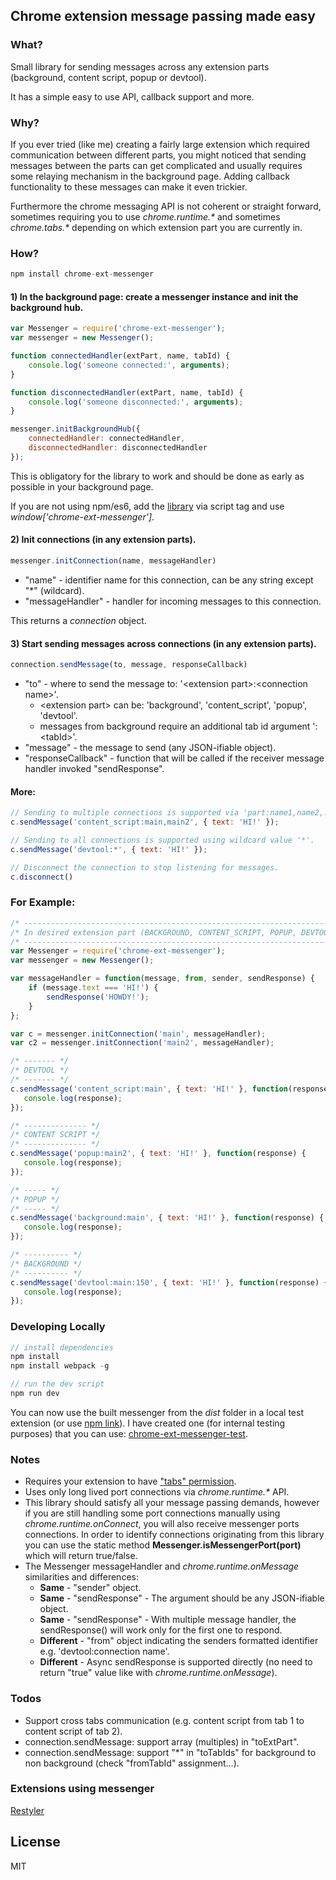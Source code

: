 ## Chrome extension message passing made easy

### What?

Small library for sending messages across any extension parts (background, content script, popup or devtool).

It has a simple easy to use API, callback support and more.

### Why?

If you ever tried (like me) creating a fairly large extension which required communication between different parts, you might noticed that sending messages between the parts can get complicated and usually requires some relaying mechanism in the background page.
Adding callback functionality to these messages can make it even trickier.

Furthermore the chrome messaging API is not coherent or straight forward, sometimes requiring you to use _chrome.runtime.\*_ and sometimes _chrome.tabs.\*_ depending on which extension part you are currently in.

### How?
```javascript
npm install chrome-ext-messenger
```

#### 1) In the background page: create a messenger instance and init the background hub.
```javascript
var Messenger = require('chrome-ext-messenger');
var messenger = new Messenger();

function connectedHandler(extPart, name, tabId) {
    console.log('someone connected:', arguments);
}

function disconnectedHandler(extPart, name, tabId) {
    console.log('someone disconnected:', arguments);
}

messenger.initBackgroundHub({
    connectedHandler: connectedHandler,
    disconnectedHandler: disconnectedHandler
});
```

This is obligatory for the library to work and should be done as early as possible in your background page.

If you are not using npm/es6, add the [library](https://github.com/asimen1/chrome-ext-messenger/tree/master/dist) via script tag and use _window['chrome-ext-messenger']_.

#### 2) Init connections (in any extension parts).
```javascript
messenger.initConnection(name, messageHandler)
```
* "name" - identifier name for this connection, can be any string except "*" (wildcard).
* "messageHandler" - handler for incoming messages to this connection.

This returns a _connection_ object.

#### 3) Start sending messages across connections (in any extension parts).
```javascript
connection.sendMessage(to, message, responseCallback)
```
* "to" - where to send the message to: '\<extension part>:\<connection name>'.
  * \<extension part> can be: 'background', 'content_script', 'popup', 'devtool'.
  * messages from background require an additional tab id argument ':\<tabId>'.
* "message" - the message to send (any JSON-ifiable object).
* "responseCallback" - function that will be called if the receiver message handler invoked "sendResponse".

#### More:
```javascript
// Sending to multiple connections is supported via 'part:name1,name2,...'.
c.sendMessage('content_script:main,main2', { text: 'HI!' });

// Sending to all connections is supported using wildcard value '*'.
c.sendMessage('devtool:*', { text: 'HI!' });

// Disconnect the connection to stop listening for messages.
c.disconnect()
```

### For Example:
```javascript
/* ---------------------------------------------------------------------- */
/* In desired extension part (BACKGROUND, CONTENT_SCRIPT, POPUP, DEVTOOL) */
/* ---------------------------------------------------------------------- */
var Messenger = require('chrome-ext-messenger');
var messenger = new Messenger();

var messageHandler = function(message, from, sender, sendResponse) {
    if (message.text === 'HI!') {
        sendResponse('HOWDY!');
    }
};

var c = messenger.initConnection('main', messageHandler);
var c2 = messenger.initConnection('main2', messageHandler);

/* ------- */
/* DEVTOOL */
/* ------- */
c.sendMessage('content_script:main', { text: 'HI!' }, function(response) {
   console.log(response);
});

/* -------------- */
/* CONTENT SCRIPT */
/* -------------- */
c.sendMessage('popup:main2', { text: 'HI!' }, function(response) {
   console.log(response);
});

/* ----- */
/* POPUP */
/* ----- */
c.sendMessage('background:main', { text: 'HI!' }, function(response) {
   console.log(response);
});

/* ---------- */
/* BACKGROUND */
/* ---------- */
c.sendMessage('devtool:main:150', { text: 'HI!' }, function(response) {
   console.log(response);
});
```

### Developing Locally
```javascript
// install dependencies
npm install
npm install webpack -g

// run the dev script
npm run dev
```
You can now use the built messenger from the _dist_ folder in a local test extension (or use [npm link](https://docs.npmjs.com/cli/link)).
I have created one (for internal testing purposes) that you can use: [chrome-ext-messenger-test](https://github.com/asimen1/chrome-ext-messenger-test).

### Notes
* Requires your extension to have ["tabs" permission](https://developer.chrome.com/extensions/declare_permissions).
* Uses only long lived port connections via _chrome.runtime.*_ API.
* This library should satisfy all your message passing demands, however if you are still handling some port connections manually using _chrome.runtime.onConnect_, you will also receive messenger ports connections. In order to identify connections originating from this library you can use the static method **Messenger.isMessengerPort(port)** which will return true/false.
* The Messenger messageHandler and _chrome.runtime.onMessage_ similarities and differences:
    * **Same** - "sender" object.
    * **Same** - "sendResponse" - The argument should be any JSON-ifiable object.
    * **Same** - "sendResponse" - With multiple message handler, the sendResponse() will work only for the first one to respond.  
    * **Different** - "from" object indicating the senders formatted identifier e.g. 'devtool:connection name'.
    * **Different** - Async sendResponse is supported directly (no need to return "true" value like with _chrome.runtime.onMessage_).

### Todos
* Support cross tabs communication (e.g. content script from tab 1 to content script of tab 2).
* connection.sendMessage: support array (multiples) in "toExtPart".
* connection.sendMessage: support "*" in "toTabIds" for background to non background (check "fromTabId" assignment...).

### Extensions using messenger
[Restyler](https://chrome.google.com/webstore/detail/restyler/ofkkcnbmhaodoaehikkibjanliaeffel)

License
----
MIT
